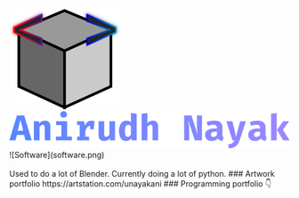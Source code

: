 <img src="ani.png" alt="Logo" width="200"/>
<br>
<img src="name.png" alt="Name"/>
<br>
![Software](software.png)
<br>
<br>
Used to do a lot of Blender. Currently doing a lot of python.
### Artwork portfolio
https://artstation.com/unayakani
### Programming portfolio
👇

